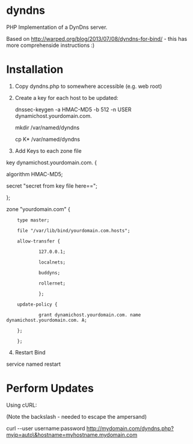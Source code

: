 dyndns
======

PHP Implementation of a DynDns server.

Based on http://warped.org/blog/2013/07/08/dyndns-for-bind/ - this has more comprehenside instructions :)

Installation
============

1. Copy dyndns.php to somewhere accessible (e.g. web root)

2. Create a key for each host to be updated:

    dnssec-keygen -a HMAC-MD5 -b 512 -n USER dynamichost.yourdomain.com.
    
    mkdir /var/named/dyndns
    
    cp K* /var/named/dyndns

3. Add Keys to each zone file

 key dynamichost.yourdomain.com. {
   
   algorithm HMAC-MD5;
   
   secret "secret from key file here==";
 
 };
 
 zone "yourdomain.com" {
 
        type master;
 
        file "/var/lib/bind/yourdomain.com.hosts";
 
        allow-transfer {
 
                127.0.0.1;
 
                localnets;
 
                buddyns;
 
                rollernet;
 
                };
 
        update-policy {
 
                grant dynamichost.yourdomain.com. name dynamichost.yourdomain.com. A;
 
        };
 
        };

4. Restart Bind

  service named restart

Perform Updates
===============

Using cURL:

(Note the backslash - needed to escape the ampersand)

curl --user username:password http://mydomain.com/dyndns.php?myip=auto\&hostname=myhostname.mydomain.com
